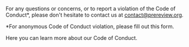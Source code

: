 For any questions or concerns, or to report a violation of the Code of Conduct*, 
please don't hesitate to contact us at [contact@prereview.org](contact@prereview.org). 

*For anonymous Code of Conduct violation, please fill out this form. 

Here you can learn more about our Code of Conduct.
